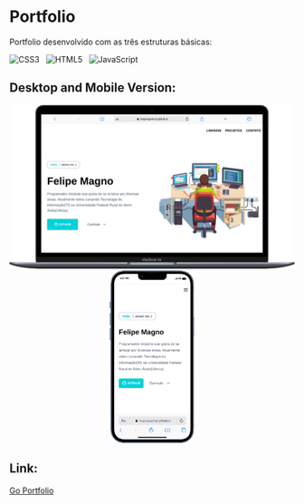 # Portfolio

<p>Portfolio desenvolvido com as três estruturas básicas:</p>

![CSS3](https://img.shields.io/badge/css3-%231572B6.svg?style=for-the-badge&logo=css3&logoColor=white) &nbsp;
![HTML5](https://img.shields.io/badge/html5-%23E34F26.svg?style=for-the-badge&logo=html5&logoColor=white) &nbsp;
![JavaScript](https://img.shields.io/badge/javascript-%23323330.svg?style=for-the-badge&logo=javascript&logoColor=%23F7DF1E) &nbsp;

## Desktop and Mobile Version:

<div align="center">
    <img src="./assets/img/desktop.png" width="600px">
    <img src="./assets/img/mobile.png" width="150px">
</div>

## Link:
<a href="https://magnoqueiroz.github.io/Portifolio/" target="_blank">Go Portfolio</a>
